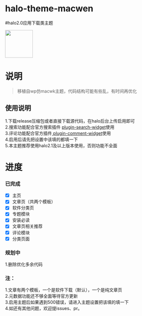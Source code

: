 # halo-theme-macwen
#halo2.0应用下载类主题  
<div><img src="https://pic.tyubar.com/2022/11/1668877198-32b3773ec3c02dc.png" height="90"></div>  

# 说明
> 移植自wp仿macwk主题，代码结构可能有些乱，有时间再优化 
## 使用说明
1.下载release压缩包或者直接下载源代码，在halo后台上传启用即可  
2.搜索功能配合官方搜索插件 [
plugin-search-widget](https://github.com/halo-sigs/plugin-search-widget)使用  
3.评论功能配合官方插件[
plugin-comment-widget](https://github.com/halo-sigs/plugin-comment-widget)使用  
4.启用后请先把设置中该填的都填一下  
5.本主题推荐使用halo2.1及以上版本使用，否则功能不全面

# 进度
### 已完成
- [x] 主页  
- [x] 文章页（共两个模板）  
- [x] 软件分类页  
- [x] 专题模块
- [x] 安装必读
- [x] 文章页相关推荐
- [x] 评论模块
- [x] 分类页面

### 规划中
1.删除优化多余代码  


### 注：
1.文章有两个模板，一个是软件下载（默认），一个是纯文章页  
2.元数据功能还不够全面等待官方更新  
3.启用主题后如果遇到500错误，请进入主题设置把该填的填一下  
4.如还有其他问题，欢迎提issues、pr。




